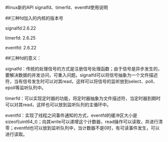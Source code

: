 #linux新的API signalfd、timerfd、eventfd使用说明

##三种fd加入的内核的版本号

signalfd:2.6.22

timerfd: 2.6.25

eventfd: 2.6.22

##三种fd的意义：

signalfd：传统的处理信号的方式是注册信号处理函数；由于信号是异步发生的，要解决数据的并发访问，可重入问题。signalfd可以将信号抽象为一个文件描述符，当有信号发生时可以对其read，这样可以将信号的监听放到select、poll、epoll等监听队列中。

timerfd：可以实现定时器的功能，将定时器抽象为文件描述符，当定时器到期时可以对其read，这样也可以放到监听队列的主循环中。

eventfd：实现了线程之间事件通知的方式，eventfd的缓冲区大小是sizeof(uint64_t)；向其write可以递增这个计数器，read操作可以读取，并进行清零；eventfd也可以放到监听队列中，当计数器不是0时，有可读事件发生，可以进行读取。


